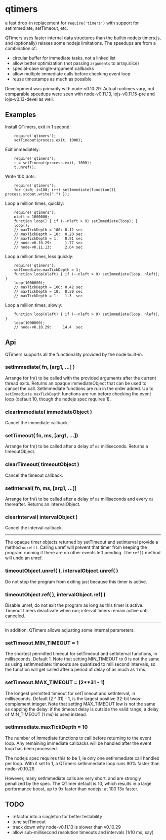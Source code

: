 qtimers
=======

a fast drop-in replacement for `require('timers')` with support for
setImmediate, setTimeout, etc.

QTimers uses faster internal data structures than the builtin nodejs
timers.js, and (optionally) relaxes some nodejs limitations.  The speedups are
from a combination of:

- circular buffer for immediate tasks, not a linked list
- allow better optimization (not passing `arguments` to array.slice)
- special-case single-argument callbacks
- allow multiple immediate calls before checking event loop
- reuse timestamps as much as possible

Development was primarily with node-v0.10.29.  Actual runtimes vary, but
comparable speedups were seen with node-v0.11.13, iojs-v0.11.15-pre and
iojs-v0.13-devel as well.


Examples
--------

Install QTimers, exit in 1 second:

        require('qtimers');
        setTimeout(process.exit, 1000);

Exit immediately:

        require('qtimers');
        t = setTimeout(process.exit, 1000);
        t.unref();

Write 100 dots:

        require('qtimers');
        for (i=0; i<100; i++) setImmediate(function(){ process.stdout.write(".") });

Loop a million times, quickly:

        require('qtimers');
        nleft = 1000000;
        function loop() { if (--nleft > 0) setImmediate(loop); }
        loop();
        // maxTickDepth = 100: 0.12 sec
        // maxTickDepth = 10:  0.20 sec
        // maxTickDepth = 1:   0.91 sec
        // node-v0.10.29:      1.77 sec
        // node-v0.11.13:      2.64 sec

Loop a million times, less quickly:

        require('qtimers');
        setImmediate.maxTickDepth = 1;
        function loop(nleft) { if (--nleft > 0) setImmediate(loop, nleft); }
        loop(1000000);
        // maxTickDepth = 100: 0.42 sec
        // maxTickDepth = 10:  0.50 sec
        // maxTickDepth = 1:   1.3  sec

Loop a million times, slowly:

        function loop(nleft) { if (--nleft > 0) setImmediate(loop, nleft); }
        loop(1000000);
        // node-v0.10.29:     14.4  sec


Api
---

QTimers supports all the functionality provided by the node built-in.

### setImmediate( fn, [arg1, ...] )

Arrange for fn() to be called with the provided arguments after the current
thread exits.  Returns an opaque immediateObject that can be used to cancel
the call.  SetImmediate functions are run in the order added.  Up to
`setImmediate.maxTickDepth` functions are run before checking the event loop
(default 10, though the nodejs spec requires 1).

### clearImmediate( immediateObject )

Cancel the immediate callback.

### setTimeout( fn, ms, [arg1, ...])

Arrange for fn() to be called after a delay of `ms` milliseconds.  Returns a
timeoutObject.

### clearTimeout( timeoutObject )

Cancel the timeout callback.

### setInterval( fn, ms, [arg1, ...])

Arrange for fn() to be called after a delay of `ms` milliseconds and every
`ms` thereafter.  Returns an intervalObject.

### clearInterval( intervalObject )

Cancel the interval callback.

----------------
The opaque timer objects returned by setTimeout and setInterval provide a
method `unref()`.  Calling unref will prevent that timer from keeping the
program running if there are no other events left pending.  The `ref()` method
will undo an unref.

### timeoutObject.unref( ), intervalObject.unref( )

Do not stop the program from exiting just because this timer is active.

### timeoutObject.ref( ), intervalObject.ref( )

Disable unref, do not exit the program as long as this timer is active.
Timeout timers deactivate when run; interval timers remain active until
canceled.

----------------
In addition, QTimers allows adjusting some internal parameters:

### setTimeout.MIN_TIMEOUT = 1

The shortest permitted timeout for setTimeout and setInterval functions, in
milliseconds.  Default 1.  Note that setting MIN_TIMEOUT to 0 is not the same
as using setImmediate:  timeouts are quantized to millisecond intervals, so
the function will get called after a period of delay of as much as 1 ms.

### setTimeout.MAX_TIMEOUT = (2**31 - 1)

The longest permitted timeout for setTimeout and setInterval, in milliseconds.
Default (2 ^ 31) - 1, is the largest positive 32-bit twos-complement integer.
Note that setting MAX_TIMEOUT low is not the same as capping the delay:  if
the timeout delay is outside the valid range, a delay of MIN_TIMEOUT (1 ms) is
used instead.

### setImmediate.maxTickDepth = 10

The number of immediate functions to call before returning to the event loop.
Any remaining immediate callbacks will be handled after the event loop has
been processed.

The nodejs spec requires this to be 1, ie only one setImmediate call handled
per loop.  With it set to 1, a QTimers setImmediate loop runs 90% faster than
node-v0.10.29.

However, many setImmediate calls are very short, and are strongly penalized by
the spec.  The QTimer default is 10, which results in a large performance
boost, up to 9x faster than nodejs; at 100 13x faster.

<!--
Note that setting this value too low (or to 1) is a false optimization, since
nodejs runs all setTimeout timers that expire together in one bunch without
checking the event loop between calls.  Calling multiple setImmediate
functions is no worse than having multiple timers time out together.
-->


TODO
----

- refactor into a singleton for better testability
- tune setTimeout
- track down why node-v0.11.13 is slower than v0.10.29
- allow sub-millisecond resolution timeouts and intervals (1/10 ms, say)

